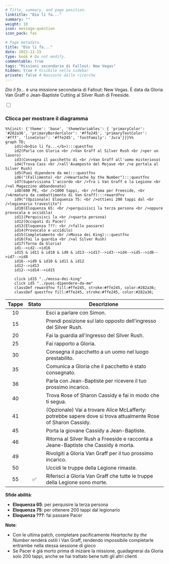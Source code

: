 ```yaml
---
# Title, summary, and page position.
linktitle: "Dio li fa..."
summary: ""
weight: 10
icon: message-question
icon_pack: fas

# Page metadata.
title: "Dio li fa..."
date: 2022-11-15
type: book # Do not modify.
commentable: true
tags: "Missioni secondarie di Fallout: New Vegas"
hidden: true # Visibile nella sidebar
private: false # Nascosto dalle ricerche
---
```


<div class="fnv">


*Dio li fa...* è una missione secondaria di Fallout: New Vegas. È data da Gloria Van Graff o Jean-Baptiste Cutting al Silver Rush di Freeside.


<section class="chart-collapse">
<input type="checkbox" name="collapse2" id="handle2">
<h3 class="handle">
<label for="handle2">Clicca per mostrare il diagramma</label>
</h3>
<div class="content">

```mermaid
%%{init: {'theme': 'base', 'themeVariables': { 'primaryColor': '#282a36', 'primaryBorderColor': '#ffe245', 'primaryTextColor': '#fff', 'lineColor': '#ffe245', 'fontFamily': 'Jura'}}}%%
graph TD;
    id1(<b>Dio li fa...</b>):::questfnv
    id2(Parla con Gloria <br />Van Graff al Silver Rush <br />per un lavoro)
    id3(Consegna il pacchetto di <br />Van Graff all'uomo misterioso)
    id4(Trova Cass <br />all'Avamposto del Mojave <br />e portala al Silver Rush)
    id5(Puoi dipendere da me):::questfnv
    id6("(Fallimento) <br />Heartache by the Number"):::questfnv
    id7(Supervisiona l'accordo <br />fra i Van Graff e la Legione <br />al Magazzino abbandonato) 
    id8(600 PE, <br />1000 tappi, <br />fama per Freeside, <br />Armatura da combattimento di Van Graff):::rewardfnv
    id9("(Opzionale) Eloquenza 75: <br />ottieni 200 tappi dal <br />legionario travestito")
    id10(Eloquenza 65: <br />perquisisci la terza persona <br />oppure provocala e uccidila)
    id11(Perquisisci la <br />quarta persona)
    id12(Occupati di Pacer)
    id13(Eloquenza ???: <br />fallo passare) 
    id14(Provocalo e uccidilo)
    id15(Completamento <br />Mossa dei King):::questfnv
    id16(Fai la guardia <br />al Silver Rush)
    id17(Torna da Gloria)
    id1-->id2-->id16
    id15 & id11 & id10 & id9 & id13-->id17-->id3-->id4-->id5-->id6-->id7-->id8
    id16-->id9 & id10 & id11 & id12
    id12-->id13
    id12-->id14-->id15
    
    click id15 "../mossa-dei-king"
    click id5 "../puoi-dipendere-da-me"
    classDef rewardfnv fill:#ffe245, stroke:#ffe245, color:#282a36;
    classDef questfnv fill:#ffe245, stroke:#ffe245, color:#282a36;
```

</div>
</section>

| Tappe |       Stato        | Descrizione |
|:-----:|:------------------:| ----------- |
|                           10                          |            | Esci a parlare con Simon.                                                                                                                                                   |
|                           15                          |            | Prendi posizione sul lato opposto dell'ingresso del Silver Rush.                                                                                                            |
|                           20                          |            | Fai la guardia all'ingresso del Silver Rush.                                                                                                                                |
|                           25                          |            | Fai rapporto a Gloria.                                                                                                                                                      |
|                           30                          |            | Consegna il pacchetto a un uomo nel luogo prestabilito.                                                                                                                     |
|                           35                          |            | Comunica a Gloria che il pacchetto è stato consegnato.                                                                                                                      |
|                           36                          |            | Parla con Jean-Baptiste per ricevere il tuo prossimo incarico.                                                                                                              |
|                           40                          |            | Trova Rose of Sharon Cassidy e fai in modo che ti segua.                                                                                                                    |
|                           41                          |            | (Opzionale) Vai a trovare Alice McLafferty: potrebbe sapere dove si trova attualmente Rose of Sharon Cassidy.                                                               |
|                           45                          |            | Porta la giovane Cassidy a Jean-Baptiste.                                                                                                                                   |
|                           46                          |            | Ritorna al Silver Rush a Freeside e racconta a Jeane-Baptiste che Cassidy è morta.                                                                                          |
|                           49                          |            | Rivolgiti a Gloria Van Graff per il tuo prossimo incarico.                                                                                                                  |
|                           50                          |            | Uccidi le truppe della Legione rimaste.                                                                                                                                     |
|                           55                          | :white_check_mark: | Riferisci a Gloria Van Graff che tutte le truppe della Legione sono morte.                                                                                                  |



**Sfide abilità**:
- **Eloquenza 65**: per perquisire la terza persona
- **Eloquenza 75**: per ottenere 200 tappi dal legionario
- **Eloquenza ???**: fai passare Pacer



**Note**:
- Con le ultima patch, completare pacificamente *Heartache by the Number* renderà ostili i Van Graff, rendendo impossibile completarle entrambe nella stessa sessione di gioco
- Se Pacer è già morto prima di iniziare la missione, guadagnerai da Gloria solo 200 tappi, anche se hai trattato bene tutti gli altri clienti 


</div>


